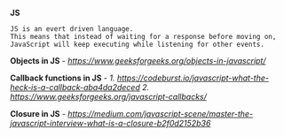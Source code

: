 
**JS**

    JS is an evert driven language. 
    This means that instead of waiting for a response before moving on, JavaScript will keep executing while listening for other events. 

**Objects in JS** - *https://www.geeksforgeeks.org/objects-in-javascript/*

**Callback functions in JS** - 
  *1. https://codeburst.io/javascript-what-the-heck-is-a-callback-aba4da2deced*
  *2. https://www.geeksforgeeks.org/javascript-callbacks/*
 
**Closure in JS** - *https://medium.com/javascript-scene/master-the-javascript-interview-what-is-a-closure-b2f0d2152b36*
